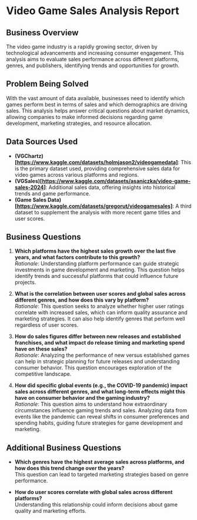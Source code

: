 # Video Game Sales Analysis Report

## Business Overview
The video game industry is a rapidly growing sector, driven by technological advancements and increasing consumer engagement. This analysis aims to evaluate sales performance across different platforms, genres, and publishers, identifying trends and opportunities for growth.

## Problem Being Solved
With the vast amount of data available, businesses need to identify which games perform best in terms of sales and which demographics are driving sales. This analysis helps answer critical questions about market dynamics, allowing companies to make informed decisions regarding game development, marketing strategies, and resource allocation.

## Data Sources Used
- **(VGChartz)[https://www.kaggle.com/datasets/holmjason2/videogamedata]**: This is the primary dataset used, providing comprehensive sales data for video games across various platforms and regions.
- **(VGSales)[https://www.kaggle.com/datasets/asaniczka/video-game-sales-2024]**: Additional sales data, offering insights into historical trends and game performance.
- **(Game Sales Data)[https://www.kaggle.com/datasets/gregorut/videogamesales]**: A third dataset to supplement the analysis with more recent game titles and user scores.

## Business Questions
1. **Which platforms have the highest sales growth over the last five years, and what factors contribute to this growth?**  
   *Rationale*: Understanding platform performance can guide strategic investments in game development and marketing. This question helps identify trends and successful platforms that could influence future projects.
   
2. **What is the correlation between user scores and global sales across different genres, and how does this vary by platform?**  
   *Rationale*: This question seeks to analyze whether higher user ratings correlate with increased sales, which can inform quality assurance and marketing strategies. It can also help identify genres that perform well regardless of user scores.

3. **How do sales figures differ between new releases and established franchises, and what impact do release timing and marketing spend have on these sales?**  
   *Rationale*: Analyzing the performance of new versus established games can help in strategic planning for future releases and understanding consumer behavior. This question encourages exploration of the competitive landscape.

4. **How did specific global events (e.g., the COVID-19 pandemic) impact sales across different genres, and what long-term effects might this have on consumer behavior and the gaming industry?**  
   *Rationale*: This question aims to understand how extraordinary circumstances influence gaming trends and sales. Analyzing data from events like the pandemic can reveal shifts in consumer preferences and spending habits, guiding future strategies for game development and marketing.

## Additional Business Questions
- **Which genres have the highest average sales across platforms, and how does this trend change over the years?**  
  This question can lead to targeted marketing strategies based on genre performance.

- **How do user scores correlate with global sales across different platforms?**  
  Understanding this relationship could inform decisions about game quality and marketing efforts.
